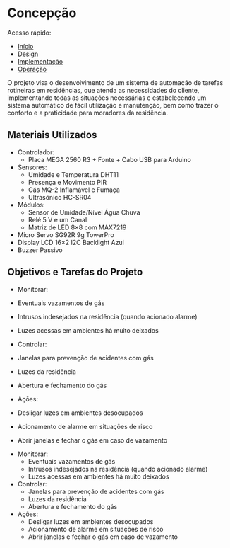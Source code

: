 # Concepção
Acesso rápido:

- [Início](https://github.com/LeoAndriolli/PI2)
- [Design](https://github.com/LeoAndriolli/PI2)
- [Implementação](https://github.com/LeoAndriolli/PI2)
- [Operação](https://github.com/LeoAndriolli/PI2)

O projeto visa o desenvolvimento de um sistema de automação de tarefas rotineiras em residências, que atenda as necessidades do cliente, implementando todas as situações necessárias e estabelecendo um sistema automático de fácil utilização e manutenção, bem como trazer o conforto e a praticidade para moradores da residência.

## Materiais Utilizados
<ul>
  <li>Controlador:
    <ul>
      <li>Placa MEGA 2560 R3 + Fonte + Cabo USB para Arduino</li>
    </ul>
  </li>
  <li>Sensores:
    <ul>
      <li>Umidade e Temperatura DHT11</li>
      <li>Presença e Movimento PIR</li>
      <li>Gás MQ-2 Inflamável e Fumaça</li>
      <li>Ultrasônico HC-SR04</li>
    </ul>
  </li>
  <li>Módulos:
    <ul>
      <li>Sensor de Umidade/Nível Água Chuva</li>
      <li>Relé 5 V e um Canal</li>
      <li>Matriz de LED 8×8 com MAX7219</li>
    </ul>
  </li>
  <li>Micro Servo SG92R 9g TowerPro</li>
  <li>Display LCD 16×2 I2C Backlight Azul</li>
  <li>Buzzer Passivo</li>
</ul>

## Objetivos e Tarefas do Projeto
- Monitorar: 
- Eventuais vazamentos de gás 
- Intrusos indesejados na residência (quando acionado alarme)
- Luzes acessas em ambientes há muito deixados

- Controlar:
- Janelas para prevenção de acidentes com gás
- Luzes da residência
- Abertura e fechamento do gás

- Ações:
- Desligar luzes em ambientes desocupados
- Acionamento de alarme em situações de risco
- Abrir janelas e fechar o gás em caso de vazamento 

<ul>
  <li>Monitorar:
    <ul>
      <li>Eventuais vazamentos de gás</li>
      <li>Intrusos indesejados na residência (quando acionado alarme)</li>
      <li>Luzes acessas em ambientes há muito deixados</li>
    </ul>
  </li>
  <li>Controlar:
      <ul>
      <li>Janelas para prevenção de acidentes com gás</li>
      <li>Luzes da residência</li>
      <li>Abertura e fechamento do gás</li>
    </ul>
  </li>
       <li>Ações:
      <ul>
      <li>Desligar luzes em ambientes desocupados</li>
      <li>Acionamento de alarme em situações de risco</li>
      <li>Abrir janelas e fechar o gás em caso de vazamento </li>
    </ul>
  </li>
